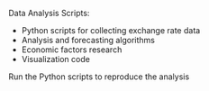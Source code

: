 Data Analysis Scripts:
- Python scripts for collecting exchange rate data
- Analysis and forecasting algorithms
- Economic factors research
- Visualization code

Run the Python scripts to reproduce the analysis
